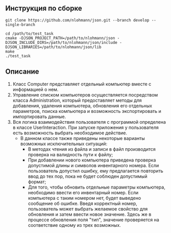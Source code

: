 ## Инструкция по сборке

`git clone https://github.com/nlohmann/json.git --branch develop --single-branch`
```
cd /path/to/test_task
cmake -DJSON_PROJECT_PATH=/path/to/nlohmann/json -DJSON_INCLUDE_DIRS=/path/to/nlohmann/json/include -DJSON_LIBRARIES=/path/to/nlohmann/json/lib
make
./test_task
```

## Описание

1. Класс Computer представляет отдельный компьютер вместе с информацией о нем.
2. Управление списком компьютеров осуществляется посредством класса Administration, который предоставляет методы для добавления, удаления компьютера, обновления его отдельных параметров, поиска компьютера и возможность экспортировать и импортировать данные.
3. Вся логика взаимодействия пользователя с программой определена в классе UserInteraction. При запуске приложения у пользователя есть возможность выбрать необходимое действие.
   * В данном классе также приведены некоторые варианты возможных исключительных ситуаций:
     * В методах чтения из файла и записи в файл производится проверка на валидность пути к файлу;
     * При добавлении нового компьютера приведена проверка допустимой длины и символов инвентарного номера. Если пользователь допустил ошибку, ему предлагается повторить ввод до тех пор, пока не будет соблюден допустимый формат;
     * Для того, чтобы обновить отдельные параметры компьютера, необходимо ввести его инвентарный номер. Если компьютера с таким номером нет, будет выведено сообщение об ошибке. Введя корректный номер, пользователь может выбрать желаемое свойство для обновления и затем ввести новое значение. Здесь же в процессе обновления поля "тип", значение проверяется на соответствие одному из трех возможных.

